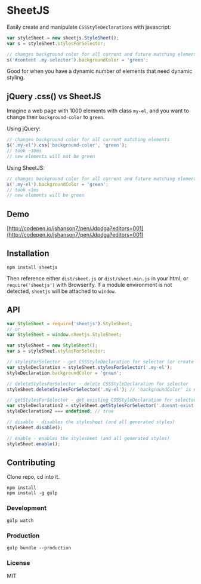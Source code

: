 # SheetJS

Easily create and manipulate `CSSStyleDeclarations` with javascript:

```javascript
var styleSheet = new sheetjs.StyleSheet();
var s = styleSheet.stylesForSelector;

// changes background color for all current and future matching elements
s('#content .my-selector').backgroundColor = 'green';
```
Good for when you have a dynamic number of elements that need dynamic styling.

## jQuery .css() vs SheetJS

Imagine a web page with 1000 elements with class `my-el`, and you want to change their `background-color` to `green`.

Using jQuery:

```javascript
// changes background color for all current matching elements
$('.my-el').css('background-color', 'green');
// took ~10ms
// new elements will not be green
```

Using SheetJS:

```javascript
// changes background color for all current and future matching elements
s('.my-el').backgroundColor = 'green';
// took <1ms
// new elements will be green
```

## Demo

[http://codepen.io/jshanson7/pen/Jdpdga?editors=001](http://codepen.io/jshanson7/pen/Jdpdga?editors=001)

## Installation

```
npm install sheetjs
```

Then reference either `dist/sheet.js` or `dist/sheet.min.js` in your html, or `require('sheetjs')` with Browserify.  If a module environment is not detected, `sheetjs` will be attached to `window`.

## API

```javascript
var StyleSheet = require('sheetjs').StyleSheet;
// or
var StyleSheet = window.sheetjs.StyleSheet;

var styleSheet = new StyleSheet();
var s = styleSheet.stylesForSelector;

// stylesForSelector - get CSSStyleDeclaration for selector (or create if it doesn't exist)
var styleDeclaration = styleSheet.stylesForSelector('.my-el');
styleDeclaration.backgroundColor = 'green';

// deleteStylesForSelector - delete CSSStyleDeclaration for selector
styleSheet.deleteStylesForSelector('.my-el'); // 'backgroundColor' is no longer green

// getStylesForSelector - get existing CSSStyleDeclaration for selector
var styleDeclaration2 = styleSheet.getStylesForSelector('.doesnt-exist');
styleDeclaration2 === undefined; // true

// disable - disables the stylesheet (and all generated styles)
styleSheet.disable();

// enable - enables the stylesheet (and all generated styles)
styleSheet.enable();
```

## Contributing

Clone repo, cd into it.

```
npm install
npm install -g gulp
```

### Development

```
gulp watch
```

### Production

```
gulp bundle --production
```

### License

MIT

